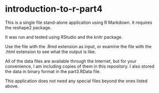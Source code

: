 # introduction-to-r-part4

This is a single file stand-alone application using R Markdown.
It requires the reshape2 package.

It was run and tested using RStudio and the knitr package.

Use the file with the .Rmd extension as input, or examine the
file with the .html extension to see what the output is like.

All of the data files are available through the Internet, but
for your convenience, I am including copies of them in this
repository. I also stored the data in binary format in the
part3.RData file.

This application does not need any special files beyond the
ones listed above.
